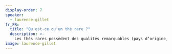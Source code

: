 ```yaml
---
display-order: 7
speaker:
  - laurence-gillet
fr_FR:
  title: "Qu'est-ce qu'un thé rare ?"
  description: >-
    Les thés rares possèdent des qualités remarquables (pays d’origine, période de récolte, procédé de manufacture ou encore palette aromatique) qui les distinguent des thés ordinaires. Ces thés sont cultivés dans des régions précises, sur de petites parcelles, cueillis avec soin et transformés selon des méthodes traditionnelles. Ce qui les rend intéressants c’est leur histoire, leur goût particulier et l’émerveillement qu’ils procurent. Souvent éphémères et produits en quantité limitée, les thés rares nous parlent du travail des femmes et des hommes qui les façonnent et nous ramènent à l’essentiel à chaque dégustation, car tout comme la vie dont chaque instant est précieux, chaque tasse de thé a un parfum unique.
image: laurence-gillet
---
```


